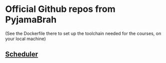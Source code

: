 # Official Github repos from PyjamaBrah
(See the Dockerfile there to set up the toolchain needed for the courses, on your local machine)

## [Scheduler](https://github.com/pyjamabrah/arm-m-assembly)
